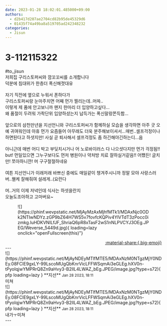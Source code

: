 ```yaml
---
date: 2023-01-28 18:02:01.485000+09:00
authors:
  - d2b417d207ae2704cd82b95de45329d6
  - 01435f74a49ba8a519705ad242348232
categories:
  - Jisun
---
```


# 3-112115322

<div class="post-container" markdown="1">
<div class="content-container md-sidebar__scrollwrap" markdown="1">

\#to_jisun<br>저희집 구리스토퍼씨와 깜꼬꼬씨를 소개합니다 <br>덕분에 침대위가 한층더 폭신해졋대유<br><br>자기 직전에 옆으로 누워서 폰하다가<br>구리스토퍼씨랑 눈마주치면 어째 먼가 찔리는데..머쓱..<br>이렇게 제 품에 안고보니까 왠지 한마리 더 입양하고싶다...<br>왜 품절이 두려워 가좍단위 입양하셨는지 납득가는 폭신말랑쫀득함...<br><br>앞으로의 삼천만년을 지선언니와 구리스토퍼씨가 함께하실 모습을 생각하면 아주 굿 오예 귀여워인데 아휴 먼가 요즘들어 아무래도 더욱 분주해보이셔서...매번..셀프걱정이나 하면된다고 하셧지만! 사실 곧 퇴사해서 셀프걱정도 좀 하긴해야긴하는디...음<br><br>아니근데 매번 어디 박고 부딪치시거나 어 노로바이러스 다 나으셧다지만 먼가 걱정됨!! but! 먼일있으면 그누구보다도 먼저 병원이나 약처방 치료 잘하실거같음!! 어쨌든! 글치만! 쪼아하니깐! 머 구구절절하네유<br><br>여튼 지선언니가 이래저래 바쁘신 중에도 매일같이 챙겨주시니까 정말 모야 사랑스러버..왤케 잘해줘여 설레게..(요런다<br><br>머..거의 이제 저녁인데 식사는 하셧을란지  <br>오늘도조아하고 고마버요~<br>
<figure markdown="1">
![](https://phinf.wevpstatic.net/MjAyMzAxMjhfMTk1/MDAxNjc0ODk2NTIwNDYz.zGP9bZ64H7WS5v7fovfcKQPiv4YlVTdT3zPocc0izmkg.IuHDKVNILfJF_ShriaQ6pR8xTasF2wS1nNLPVCYJ3OEg.JPEG/Weverse_5449d.jpg){ loading=lazy onclick="openFullscreen(this)"}
</figure>


</div>
</div>

<div style="text-align: right;" markdown="1">
<a href="https://weverse.io/fromis9/fanpost/3-112115322" style="text-align: right;">:material-share:{.big-emoji}</a>
</div>
---

<div class="comments-container md-sidebar__scrollwrap" markdown="1">
<div class="comment" markdown="1">
<div class='id-container' markdown="1">
![](https://phinf.wevpstatic.net/MjAyNDEyMTlfMTE5/MDAxNzM0NTgzMjY0NDEy.08FClE9gxLY-99LscoMUgQbKnrVicLFFWSqmAi3eGLEg.hXV0n-tPyoIqjwYMPRrQ8Zn9aHvy3-B2llL4LWAZ_bEg.JPEG/image.jpg?type=s72){ pfp loading=lazy }
**<span class="artist">지선</span>** <small>Jan 28 2023, 18:11</small><br>
</div>
<div class='comment-body' markdown="1">
미쳐
</div>
</div>
<div class="comment" markdown="1">
<div class='id-container' markdown="1">
![](https://phinf.wevpstatic.net/MjAyNDEyMTlfMTE5/MDAxNzM0NTgzMjY0NDEy.08FClE9gxLY-99LscoMUgQbKnrVicLFFWSqmAi3eGLEg.hXV0n-tPyoIqjwYMPRrQ8Zn9aHvy3-B2llL4LWAZ_bEg.JPEG/image.jpg?type=s72){ pfp loading=lazy }
**<span class="artist">지선</span>** <small>Jan 28 2023, 18:11</small><br>
</div>
<div class='comment-body' markdown="1">
내가ㅜ미쳐
</div>
</div>
</div>
---
